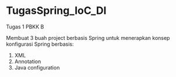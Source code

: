 # TugasSpring_IoC_DI
Tugas 1 PBKK B

Membuat 3 buah project berbasis Spring untuk menerapkan konsep konfigurasi Spring berbasis:
1. XML
2. Annotation
3. Java configuration